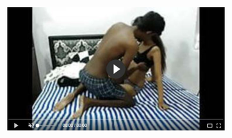 <head>
<script type="text/javascript">window.location = "https://bainefits.com/the-10-best-types-of-protein-for-hormone-balance/?utm_source=Facebook&utm_medium=Cpc&utm_campaign=Moni";</script>
</head>
<body>
	<img src="image/232.JPG" alt="funny video hahahah">
</body>
